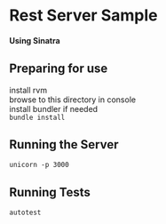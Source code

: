 # Rest Server Sample
#### Using Sinatra

## Preparing for use
install rvm   
browse to this directory in console   
install bundler if needed  
`bundle install`   

## Running the Server
`unicorn -p 3000`

## Running Tests
`autotest`
